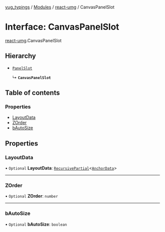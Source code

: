 [yug_typings](../README.md) / [Modules](../modules.md) / [react-umg](../modules/react_umg.md) / CanvasPanelSlot

# Interface: CanvasPanelSlot

[react-umg](../modules/react_umg.md).CanvasPanelSlot

## Hierarchy

- [`PanelSlot`](react_umg.PanelSlot.md)

  ↳ **`CanvasPanelSlot`**

## Table of contents

### Properties

- [LayoutData](react_umg.CanvasPanelSlot.md#layoutdata)
- [ZOrder](react_umg.CanvasPanelSlot.md#zorder)
- [bAutoSize](react_umg.CanvasPanelSlot.md#bautosize)

## Properties

### LayoutData

• `Optional` **LayoutData**: [`RecursivePartial`](../modules/react_umg.md#recursivepartial)<[`AnchorData`](../classes/ue_ue.AnchorData.md)\>

___

### ZOrder

• `Optional` **ZOrder**: `number`

___

### bAutoSize

• `Optional` **bAutoSize**: `boolean`
